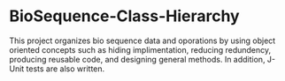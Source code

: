 # BioSequence-Class-Hierarchy
This project organizes bio sequence data and oporations by using object oriented concepts such as hiding implimentation, reducing redundency, producing reusable code, and designing general methods. In addition, J-Unit tests are also written.
